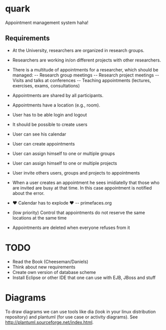 quark
=====

Appointment management system
haha!
## Requirements

- At the University, researchers are organized in research groups.
- Researchers are working in/on different projects with other researchers.
- There is a multitude of appointments for a researcher, which should be managed:
-- Research group meetings
-- Research project meetings
-- Visits and talks at conferences
-- Teaching appointments (lectures, exercises, exams, consultations)
- Appointments are shared by all participants.
- Appointments have a location (e.g., room).


- User has to be able login and logout
- It should be possible to create users
- User can see his calendar
- User can create appointments
- User can assign himself to one or multiple groups
- User can assign himself to one or multiple projects
- User invite others users, groups and projects to appointments
- When a user creates an appointment he sees imidiatelly that those who are invited are busy at that time. In this case appointment is notified about the error.
- ♥ Calendar has to explode ♥
-- primefaces.org
- (low priority) Control that appointments do not reserve the same locations at the same time
- Appointments are deleted when everyone refuses from it

TODO
===

+ Read the Book (Cheeseman/Daniels)
+ Think about new requirements
+ Create own version of database scheme
+ Install Eclipse or other IDE that one can use with EJB, JBoss and stuff

Diagrams
===

To draw diagrams we can use tools like dia (look in your linux distribution repository) and plantuml (for use case or activity diagrams). See http://plantuml.sourceforge.net/index.html.

